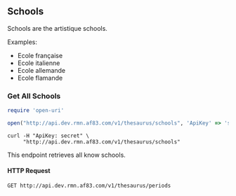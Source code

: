 ## Schools

Schools are the artistique schools.

Examples:

- Ecole française
- Ecole italienne
- Ecole allemande
- Ecole flamande

### Get All Schools

```ruby
require 'open-uri'

open("http://api.dev.rmn.af83.com/v1/thesaurus/schools", 'ApiKey' => 'secret')
```


```shell
curl -H "ApiKey: secret" \
     "http://api.dev.rmn.af83.com/v1/thesaurus/schools"
```

This endpoint retrieves all know schools.

#### HTTP Request

`GET http://api.dev.rmn.af83.com/v1/thesaurus/periods`
